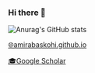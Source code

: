 ### Hi there 👋
![Anurag's GitHub stats](https://github-readme-stats.vercel.app/api?username=AmirAbaskohi&show_icons=true&theme=radical)

[🌐amirabaskohi.github.io](https://amirabaskohi.github.io/)

[🎓Google Scholar](https://scholar.google.com/citations?user=Xn--pmkAAAAJ&hl=en)

